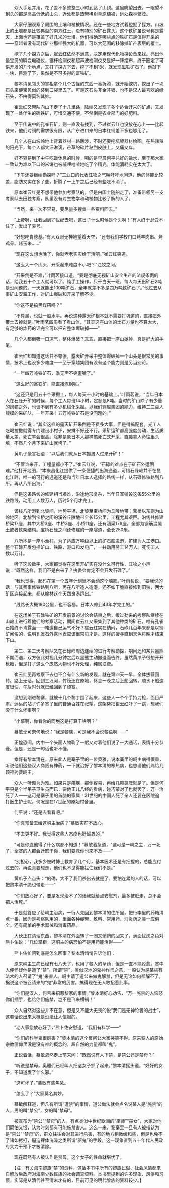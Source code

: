　　众人手足并用，花了差不多整整三小时到达了山顶。这里眺望出去，一眼望不到头的都是高高低低的山头，近处都是热带稀树草原植被，远处森林繁茂。

　　大家仔细观察了周围的土壤和植被情况。还在一些地方试着挖掘了探方。山坡上的土壤都是比较典型的南方红土，没有特别的矿石露头。这个铁矿虽说号称是露天，上面也还是覆盖了好几米的土壤。他们得确定哪些点的铁矿石是值得开采的——穿越者没有现代矿业那样强大的机器，可以大范围的移除掉矿产表层的覆土。

　　挖了几个探方之后，崔云红依然不满意，决定用现代化物探设备来找。亮出他最宝贝的瞬变电磁仪，锚杆检测仪和超声波检测仪又是好一阵摆布，终于圈定了可供开发的几个地点，又打了探方下去，挖了不到1米，就发现磁铁矿石了。他敲下一块，目测了下，果然是不可多得的富铁矿。

　　黎本清见领头的掌柜拿个几个古怪的东西一番折腾，就开始挖坑，挖出了一块石头来便宝贝似的装到口袋里去了。可是这石头非金非银，也不是汉人最喜欢的绿石头，不由得莫名其妙。

　　崔云红又带队向山下走了十几里路，陆续又发现了多个适合开采的矿点，又发现了一处伴生的硫铁矿，可惜交通不便，不然倒是农业部门的好肥料。

　　至于传说中的孔雀石矿，则一直没有找到，不过崔云红也没放在心上——比起铁来，他们对铜的需求很有限，从广东进口来的日本红铜差不多也够用了。

　　几个人在山坡岭地上背着器材一路跋涉，不时还要挖坑架器材绘图。在热辣辣的阳光下，每个人都大汗淋漓，芒草的碎片粘到皮肤上，又痛又痒。

　　好不容易到了中午吃饭休息的时候，喝的是早晨何平兑好的盐水，至于那大家一致认为难以下口的米饼也被嘁哩喀喳地吃了个精光。体能消耗实在太大了。

　　“下午还要继续勘探吗？”工业口的代表江牧之气喘吁吁地问道，他的体能比较差，脂肪又实在多了些，折腾了一上午之后已经有些吃不消了。

　　原本崔云红是不想带他参加考察队的，但是白国士随船走了，准备带领另一支考察队去田独考察，队里没有对生物学和动植物比较了解的人了。

　　“当然，来一次不容易，要尽量多搜集一些资料回去。”

　　“上帝呀，让我回到21世纪去吧，这日子什么时候是个头啊！”有人终于忍受不住了，发出了哀号。

　　“好想吃肯德基。”有人双眼无神地望着天空，“还有我们学校门口烤羊肉串、烤鸡骨、烤玉米……”

　　“现在这么想也晚了，你就老老实实给干活吧。”崔云红笑道。

　　“这么大一个山头，开采起来难度不小吧？”江牧之问。

　　“开采倒是不难，”叶雨茗接口道，“要是彻底无视矿山安全生产的法规条例的话，给我五十个工人就可以了。纯手工操作，只干白天一班，每人每天出矿石2吨是没问题的。一天就能出100吨矿石，全年就差不多是四万吨铁矿石了。”他过去从事矿山安监工作，对矿山爆破和开采了解不少。

　　“你这不是搞黑煤窑吗？”

　　“不算黑，也就一般水平。再说这种露天矿根本就不需要打坑道的，直接把外覆土去掉就是。”叶雨茗四周看了看山体，“其实这座山体的土石方量也不算太大，有足够的炸药的话完全可以把它整体爆破掉——”

　　几个人都倒吸一口凉气，整体爆破？乖乖，直接把一座山掀掉，真是好大的手笔。

　　崔云红却知道这话并不夸张，露天矿开采中整体爆破掉一个山头是很常见的事情，技术上也没多少难度——至于穿越集团有没有这个能力则是另当别论。

　　“一年四万吨铁矿石，季无声不笑歪嘴了。”

　　“这么好的富铁矿，能直接炼钢呢。”

　　“这还只是用五十个采掘工，每人每天十小时的基础上。”叶雨茗说，“当年日本人在石碌开矿的时候，每个工人每班14小时，定额是8吨。当时的矿山除了有少量的风镐之外，也谈不到有多少机械化采掘。以我们穿越集团的能力，维持二三百人规模的采矿队，一年开采十五万吨铁矿石是没问题的。”

　　崔云红说：“其实这样的露天矿开采倒是不费多大事，但是得搞配套。光工人吃喝拉撒就得专门建设小村子，安排不好还不行。采矿运矿都高强度劳动，生活质量太差，死亡率会很高。除非是象日本人那样搞死亡式开采，直接拿人命往里头填，不然几个月下来矿山就垮了。”

　　黄爪子豪言壮语：“以后我们就从日本抓男人过来开矿！”

　　“不管谁来开，工程量都小不了。”崔云红说，“石碌的难点在于矿石外运困难。”他打开地图，“本来昌化江提供了一条便捷的出海通道，可惜石碌岭并不在昌化江畔，唯一的可行的通道还是和当年日本人选择的路线一样，从石碌修铁路到八所。再从八所出海。”

　　但是这条路线的修建相当艰难，沿途地形复杂，当年日军铺设这条55公里的铁路线，动用工人数万人，历时5个月才完工，

　　该线八所港到北黎间，地势平坦，北黎至宝桥间为丘陵地带；宝桥以东则为山岭地区。北黎到宝桥之间的溪谷丘陵地带全长15公里，工程尤其艰巨。沿线共修建桥梁17座，其中大桥3座、中桥3座、小桥11座，还有涵渠178座。全部为钢筋混凝土或者铁架结构。宝桥石碌之间还修建的一座隧道，全长250米。

　　八所本是一座小渔村，为了适应万吨级以上的矿石船进港，扩建为人工港口。整个石碌开发包括矿山、铁路、港口和发电厂，一共动用劳工14万人。死伤工人数以万计。

　　听了这段数字，大家都觉得在这里开矿实在没什么可行性，江牧之小声说：“既然这样，我们不是白来了？执委会肯定不会开发石碌了。”

　　“我也觉得，起码在第一个五年计划里不会动这个脑筋。”叶雨茗说，“要我说的话，与其费事修铁路到八所，再在八所造人造港，还不如干脆直接修到田独，两大矿区连接起来，都从榆林这个天然良港运出。”

　　“线路长大概180公里，也不容易。日本人修到43年才完工的。”

　　在这场关于石碌铁矿的开发前景的讨论会结束之后，缓过劲来的考察队继续在山岭上进行着他们的考察活动，期间崔云红又采集到了其他种类的矿石，唯有孔雀石始终不肯露面——难道自己运气不好？崔云红实在纳闷，石碌几百年来都是以铜矿闻名的，说明孔雀石外露地表应该很常见才是。这样的搜寻直到天色将晚才结束下山。

　　第二、第三天考察队又在石碌岭周边连续的进行考察勘探，期间还和某只黑熊不期而遇，双方彼此对视几分钟之后以黑熊主动撤退而告终，虽然黄爪子很想开开枪瘾，但是打了这么个庞然大物也不好处理，纯属浪费。

　　崔云红见再考察下去也不会有什么新的发现，就在第四天一早，全体拔营回转。路上无话，回到三汊河，竹筏还在原地，休息一晚之后上船回转，顺水下船速度很快，午后时分就已经回到了黎寨。

　　没想到刚进黎寨，就被十几个黎丁围了起来，这些人一个个手持刀枪，面目严肃。远远的站了许多寨子里的普通百姓在张望。这架势把崔云红吓了一跳，想我们没干什么坏事啊？

　　“小慕啊，你看你的同胞这是打算干啥啊？”

　　慕敏无可奈何地说：“我是黎族，可是我不会说黎语啊——”

　　正惶恐间，内中一个头面人物鞠了一躬又对着他们说了一大通话，表情十分恭谨。但是，还是一句话也听不懂。

　　幸好有黎本清在，原来此人是寨子里的一位奥雅，说本寨里的峒主病得很重，听说他们这些汉人商贩有神药，一下就治好了黎本清的寒热病，也想请他们赐给几颗神药救峒主。

　　众人一听颇为为难。如果只是疟疾，那倒容易，再给几颗氯喹就是了。但是何平只是个半吊子卫生员而已，要他正儿八经的看病，碰巧蒙对了也就罢了，万一治死了人——这可是寨子里的首脑的家属！21世纪的中国人死了亲人还要在医院追打医生护士呢，何况是在17世纪的原始村舍里。

　　何平说：“还是去看看吧。”

　　“你真预备去给这峒主治病？”慕敏实在不放心。

　　“不去更不好。我觉得这些人态度也挺诚恳的。”

　　“可是你连他得了什么病都不知道！”慕敏着急道，“这可是一峒之主，万一死了，全寨的人都会迁怒于你，我们要救你也来不及——”

　　“别担心，我多少被时博士教育了几个月，基本医术还是有把握的，总能应付过去的。再说真要想走，他们也不见得能拦住我们不是。”

　　黄爪子点点头：“的确，大不了我们杀出去就是了。要怕连累的人的话，可以把黎本清干脆也带走——”

　　“你们放心好了，要是发现治不了的话我就给点安慰剂，最多被赶走，总不会把人治死。”

　　于是就答应了给峒主治病，一行人先回到黎本清的住所里，把行李里的药箱清点一番，因为是考察队用的，里面各种绷带、敷料、常用药、消炎药之类一应俱全。还有简单的手术器械和消毒药品。

　　大伙正在清理东西，黎本清在外面转了一圈又悄悄的回来了，满面忧虑之色对熊卜佑说：“几位掌柜，这峒主的病恐怕不是用药能治得——”

　　熊卜佑忙问到底是怎么回事？黎本清悄悄告诉他们：

　　原来峒主生病已经有七八天了，也用了黎人的草药，但是一直不能痊愈。寨中人便怀疑他是遭了“禁”。所谓“禁”，类似汉地的鬼神作祟之意，一般认为是某些有法术的人召请了“鬼”来害人。峒主请了道公来做鬼解禁，但是无论如何都解不了。据说这个被召请来的“鬼”非常的厉害。搞得现在无人敢招惹此事。

　　“你们是汉人，何苦来招惹黎家的事情。”黎本清好心劝告，“万一施禁的人恼怒你们插手，也给你们施禁，岂不是飞来横祸！”

　　众人自然对这些并不在意，但是又不能大无畏的说“我们是无神论者的战士”，这套话说出来大概是没法让人信服的。

　　“老人家您放心好了，”熊卜佑安慰道，“我们有科学——”

　　“你们的科学鬼很厉害？”黎本清的这个反问让大家哭笑不得。原来黎人的原始宗教信仰里没是没有神的概念的，超自然的力量都叫“鬼”。

　　正说着话，慕敏忽然走上前来问：“既然说有人下禁，是禁公还是禁母？”

　　“听说是禁母，奥雅们已经叫人把这女子抓了起来。”黎本清摇头道，“好好的女子，不知道发了什么邪。”

　　“这可坏了。”慕敏有些焦急。

　　“怎么了？”大家莫名其妙。

　　慕敏解释道，但凡有所谓“遭禁”的事情，道公做法就会点名说某人是“施禁”的人，男的叫“禁公”，女的叫“禁母”。

　　被宣布为“禁公”“禁母”的人，有点类似中世纪欧洲的“巫师”“巫女”，大家对他们既怕又恨，认为时刻都有可能施禁害人。这么一来，黎寨里一旦有人被指认为是“禁公”“禁母”的，群众往往会对其进行杀害，有的地方稍微缓和些，但是也免不了诸如拷打，逼迫裸体洗澡之类所谓“驱鬼”的手段。这一现象直到五十年代人民政府大力干预下才被清除。

　　现在既然有人被认作是禁母，这个女子的性命就堪忧了。

　　【注：有关海南黎族“禁”的资料，包括本书中所有的黎族民俗、社会风情都来自解放后政府对海南少数民族的社会调查资料。本书里提到的许多现象、风俗和习惯，实际是从清代甚至清末才有的，目前可见的明代黎族的资料较少。】
